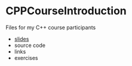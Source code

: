 # CPPCourseIntroduction


Files for my C++ course participants

* [slides](CPPIntroduction.pdf)
* source code
* links
* exercises
